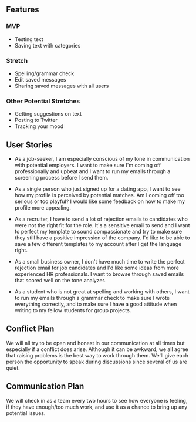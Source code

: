 ## Features
### MVP
- Testing text
- Saving text with categories

### Stretch
- Spelling/grammar check
- Edit saved messages
- Sharing saved messages with all users

### Other Potential Stretches
- Getting suggestions on text
- Posting to Twitter
- Tracking your mood


## User Stories

- As a job-seeker, I am especially conscious of my tone in communication with potential employers. I want to make sure I'm coming off professionally and upbeat and I want to run my emails through a screening process before I send them. 

- As a single person who just signed up for a dating app, I want to see how my profile is perceived by potential matches. Am I coming off too serious or too playful? I would like some feedback on how to make my profile more appealing.

- As a recruiter, I have to send a lot of rejection emails to candidates who were not the right fit for the role. It's a sensitive email to send and I want to perfect my template to sound compassionate and try to make sure they still have a positive impression of the company. I'd like to be able to save a few different templates to my account after I get the language right.

- As a small business owner, I don't have much time to write the perfect rejection email for job candidates and I'd like some ideas from more experienced HR professionals. I want to browse through saved emails that scored well on the tone analyzer.

- As a student who is not great at spelling and working with others, I want to run my emails through a grammar check to make sure I wrote everything correctly, and to make sure I have a good attitude when writing to my fellow students for group projects. 


## Conflict Plan
We will all try to be open and honest in our communication at all times but especially if a conflict does arise. Although it can be awkward, we all agree that raising problems is the best way to work through them. We'll give each person the opportunity to speak during discussions since several of us are quiet. 

## Communication Plan
We will check in as a team every two hours to see how everyone is feeling, if they have enough/too much work, and use it as a chance to bring up any potential issues. 


